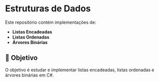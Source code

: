 # Estruturas de Dados

Este repositório contém implementações de:

- **Listas Encadeadas**
- **Listas Ordenadas**
- **Árvores Binárias**

## 📌 Objetivo

O objetivo é estudar e implementar listas encadeadas, listas ordenadas e árvores binárias em C#.



